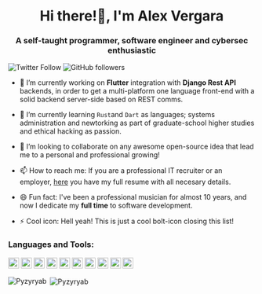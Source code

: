 <h1 align="center">Hi there!👋, I'm Alex Vergara</h1>
<h3 align="center">A self-taught programmer, software engineer and cybersec enthusiastic</h3>

![Twitter Follow](https://img.shields.io/twitter/follow/Pyzyryab?label=Pyzyryab&logo=twitter&style=for-the-badge)
![GitHub followers](https://img.shields.io/github/followers/Pyzyryab?logo=GitHub&style=for-the-badge)

- 🔭 I’m currently working on **Flutter** integration with **Django Rest API** backends, in order to get a multi-platform one language front-end with a solid
backend server-side based on REST comms.

- 🌱 I’m currently learning `Rust`and `Dart` as languages; systems administration and newtorking as part of graduate-school higher studies and ethical hacking as passion.

- 👯 I’m looking to collaborate on any awesome open-source idea that lead me to a personal and professional growing!

- 📫 How to reach me: If you are a professional IT recruiter or an employer, [here](https://pyzyryab.github.io/) you have my full resume with all necesary details.

- 😄 Fun fact: I've been a professional musician for almost 10 years, and now I dedicate my **full time** to software development.

- ⚡ Cool icon: Hell yeah! This is just a cool bolt-icon closing this list!


### Languages and Tools:

<p align="left">
  <img src="https://devicons.github.io/devicon/devicon.git/icons/python/python-original.svg" alt="python" width="22" height="22"/> 
  <img src="https://www.vectorlogo.zone/logos/dartlang/dartlang-icon.svg" alt="dart" width="22" height="22"/>
  <img src="https://www.vectorlogo.zone/logos/rust-lang/rust-lang-icon.svg" alt="rust" width="22" height="22"/>
  
  <img src="https://devicons.github.io/devicon/devicon.git/icons/django/django-original.svg" alt="django" width="22" height="22"/> 
  <img src="https://www.vectorlogo.zone/logos/flutterio/flutterio-icon.svg" alt="flutter" width="22" height="22"/> 
 
  <img src="https://www.vectorlogo.zone/logos/firebase/firebase-icon.svg" alt="firebase" width="22" height="22"/> 
  <img src="https://www.vectorlogo.zone/logos/git-scm/git-scm-icon.svg" alt="git" width="22" height="22"/> 
  
  <img src="https://devicons.github.io/devicon/devicon.git/icons/linux/linux-original.svg" alt="linux" width="22" height="22"/> 
  <img src="https://devicons.github.io/devicon/devicon.git/icons/mysql/mysql-original-wordmark.svg" alt="mysql" width="22" height="22"/> 
  <img src="https://devicons.github.io/devicon/devicon.git/icons/postgresql/postgresql-original-wordmark.svg" alt="postgresql" width="22" height="22"/> 


<p><img align="left" src="https://github-readme-stats.vercel.app/api/top-langs/?username=Pyzyryab&layout=compact&hide=html" alt="Pyzyryab" /></p>

<p>&nbsp;<img align="center" src="https://github-readme-stats.vercel.app/api?username=Pyzyryab&show_icons=true&count_private=true" alt="Pyzyryab" /></p>


